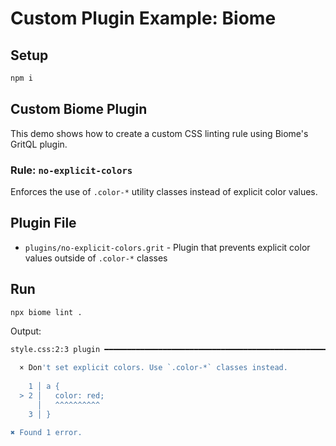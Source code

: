 # Custom Plugin Example: Biome

## Setup

```sh
npm i
```

## Custom Biome Plugin

This demo shows how to create a custom CSS linting rule using Biome's GritQL plugin.

### Rule: `no-explicit-colors`

Enforces the use of `.color-*` utility classes instead of explicit color values.

## Plugin File

- `plugins/no-explicit-colors.grit` - Plugin that prevents explicit color values outside of `.color-*` classes

## Run

```sh
npx biome lint .
```

Output:

```sh
style.css:2:3 plugin ━━━━━━━━━━━━━━━━━━━━━━━━━━━━━━━━━━━━━━━━━━━━━━━━━━━━━━━━

  × Don't set explicit colors. Use `.color-*` classes instead.
  
    1 │ a {
  > 2 │   color: red;
      │   ^^^^^^^^^^
    3 │ }

✖ Found 1 error.
```
